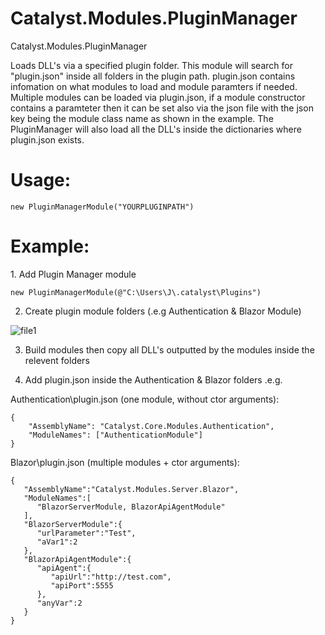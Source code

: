 # Catalyst.Modules.PluginManager
Catalyst.Modules.PluginManager

Loads DLL's via a specified plugin folder. This module will search for "plugin.json" inside all folders in the plugin path. plugin.json
contains infomation on what modules to load and module paramters if needed. Multiple modules can be loaded via plugin.json, if a module 
constructor contains a paramteter then it can be set also via the json file with the json key being the module class name 
as shown in the example. The PluginManager will also load all the DLL's inside the dictionaries where plugin.json exists.

<h1>Usage:</h1>

~~~
new PluginManagerModule("YOURPLUGINPATH")
~~~

<h1>Example:</h1>
1. Add Plugin Manager module 

~~~
new PluginManagerModule(@"C:\Users\J\.catalyst\Plugins")
~~~


2. Create plugin module folders (.e.g Authentication & Blazor Module)

![file1]


3. Build modules then copy all DLL's outputted by the modules inside the relevent folders


4. Add plugin.json inside the Authentication & Blazor folders
.e.g.

Authentication\plugin.json (one module, without ctor arguments):
~~~
{
	"AssemblyName": "Catalyst.Core.Modules.Authentication",
	"ModuleNames": ["AuthenticationModule"]
}
~~~

Blazor\plugin.json (multiple modules + ctor arguments):
~~~
{ 
   "AssemblyName":"Catalyst.Modules.Server.Blazor",
   "ModuleNames":[ 
      "BlazorServerModule, BlazorApiAgentModule"
   ],
   "BlazorServerModule":{ 
      "urlParameter":"Test",
      "aVar1":2
   },
   "BlazorApiAgentModule":{ 
      "apiAgent":{ 
         "apiUrl":"http://test.com",
         "apiPort":5555
      },
      "anyVar":2
   }
}
~~~

[file1]: https://i.imgur.com/6yjn2V8.png
